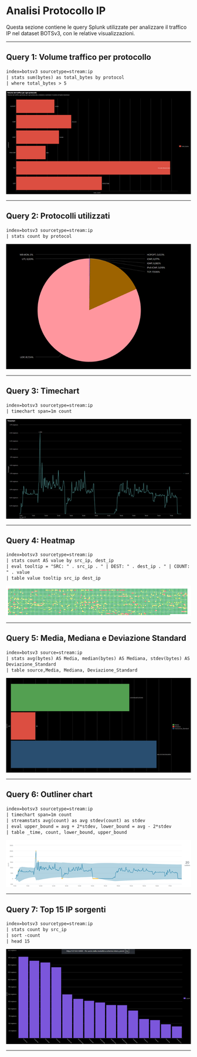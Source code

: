 # Analisi Protocollo IP

Questa sezione contiene le query Splunk utilizzate per analizzare il traffico IP nel dataset BOTSv3, con le relative visualizzazioni.

---

## Query 1: Volume traffico per protocollo

```spl
index=botsv3 sourcetype=stream:ip
| stats sum(bytes) as total_bytes by protocol
| where total_bytes > 5
```
![Descrizione dell'immagine](img/volume_traffico_per_protocollo.png)

---

## Query 2: Protocolli utilizzati

```spl
index=botsv3 sourcetype=stream:ip 
| stats count by protocol
```
![Descrizione dell'immagine](img/protocolli_utilizzati.png)

---

## Query 3: Timechart

```spl
index=botsv3 sourcetype=stream:ip 
| timechart span=1m count

```
![Descrizione dell'immagine](img/Timechart.png)

---

## Query 4: Heatmap

```spl
index=botsv3 sourcetype=stream:ip 
| stats count AS value by src_ip, dest_ip 
| eval tooltip = "SRC: " . src_ip . " | DEST: " . dest_ip . " | COUNT: " . value
| table value tooltip src_ip dest_ip

```
![Descrizione dell'immagine](img/HeatMap.png)

---


## Query 5: Media, Mediana e Deviazione Standard

```spl
index=botsv3 source=stream:ip 
| stats avg(bytes) AS Media, median(bytes) AS Mediana, stdev(bytes) AS Deviazione_Standard
| table source,Media, Mediana, Deviazione_Standard

```
![Descrizione dell'immagine](img/Media_Mediana_Deviazione_Standard.png)

---



## Query 6: Outliner chart

```spl
index=botsv3 sourcetype=stream:ip 
| timechart span=1m count 
| streamstats avg(count) as avg stdev(count) as stdev
| eval upper_bound = avg + 2*stdev, lower_bound = avg - 2*stdev
| table _time, count, lower_bound, upper_bound

```
![Descrizione dell'immagine](img/outliner_chart.png)

---

## Query 7: Top 15 IP sorgenti

```spl
index=botsv3 sourcetype=stream:ip 
| stats count by src_ip 
| sort -count 
| head 15

```
![Descrizione dell'immagine](img/top_15_IP_sorgenti.png)

---



